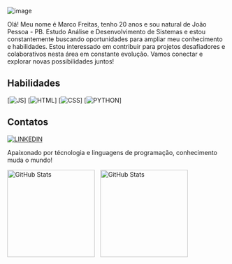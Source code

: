 ![image](https://github.com/user-attachments/assets/3645442d-d7f9-46f9-9750-f5a557155a32)

Olá! Meu nome é Marco Freitas, tenho 20 anos e sou natural de João Pessoa - PB. Estudo Análise e Desenvolvimento de Sistemas e estou constantemente buscando oportunidades para ampliar meu conhecimento e habilidades. Estou interessado em contribuir para projetos desafiadores e colaborativos nesta área em constante evolução. Vamos conectar e explorar novas possibilidades juntos!

## Habilidades

[![JS](https://img.shields.io/badge/JavaScript-F7DF1E?style=for-the-badge&logo=javascript&logoColor=black)]
[![HTML](https://img.shields.io/badge/HTML-239120?style=for-the-badge&logo=html5&logoColor=white)]
[![CSS](https://img.shields.io/badge/CSS-239120?&style=for-the-badge&logo=css3&logoColor=white)]
[![PYTHON](https://img.shields.io/badge/Python-14354C?style=for-the-badge&logo=python&logoColor=white)]

## Contatos

[![LINKEDIN](https://img.shields.io/badge/LinkedIn-0077B5?style=for-the-badge&logo=linkedin&logoColor=white)](https://www.linkedin.com/in/imarcofreitas)

Apaixonado por técnologia e linguagens de programação, conhecimento muda o mundo!

<p>
  <img 
    align="left" 
    alt="GitHub Stats" 
    height="200" 
    style="padding-right: 10px;" 
    src="https://github-readme-stats.vercel.app/api?username=ItsMarcoFreitas&show_icons=true&theme=radical&include_all_commits=true&locale=pt-br" 
  />

<img 
      align="left" 
      alt="GitHub Stats" 
      height="200" 
      src="https://github-readme-stats.vercel.app/api/top-langs/?username=ItsMarcoFreitas&theme=radical&layout=compact&custom_title=Tecnologias&langs_count=9" 
  />





    
